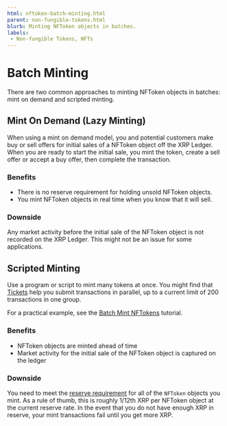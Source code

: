 ```yaml
---
html: nftoken-batch-minting.html
parent: non-fungible-tokens.html
blurb: Minting NFToken objects in batches.
labels:
 - Non-fungible Tokens, NFTs
---
```


# Batch Minting

There are two common approaches to minting NFToken objects in batches: mint on demand and scripted minting.

## Mint On Demand (Lazy Minting)

When using a mint on demand model, you and potential customers make buy or sell offers for initial sales of a NFToken object off the XRP Ledger. When you are ready to start the initial sale, you mint the token, create a sell offer or accept a buy offer, then complete the transaction.

### Benefits

* There is no reserve requirement for holding unsold NFToken objects.
* You mint NFToken objects in real time when you know that it will sell. <!-- STYLE_OVERRIDE: will -->

### Downside

Any market activity before the initial sale of the NFToken object is not recorded on the XRP Ledger. This might not be an issue for some applications.

## Scripted Minting

Use a program or script to mint many tokens at once. You might find that [Tickets](tickets.html) help you submit transactions in parallel, up to a current limit of 200 transactions in one group.

For a practical example, see the [Batch Mint NFTokens](batch-minting.html) tutorial.

### Benefits

* NFToken objects are minted ahead of time
* Market activity for the initial sale of the NFToken object is captured on the ledger

### Downside

You need to meet the [reserve requirement](reserves.html) for all of the `NFToken` objects you mint. As a rule of thumb, this is roughly 1/12th XRP per NFToken object at the current reserve rate. In the event that you do not have enough XRP in reserve, your mint transactions fail until you get more XRP.
